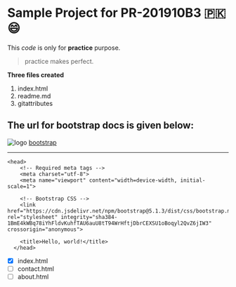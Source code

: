 # Sample Project for PR-201910B3 :pakistan: 😄

This *code* is only for **practice** purpose.



> practice makes perfect.

**Three files created**

1. index.html
2. readme.md
3. gitattributes

## The url for bootstrap docs is given below:
![logo](https://cdn.iconscout.com/icon/free/png-256/bootstrap-226077.png)
[bootstrap](https://getbootstrap.com/)

---
```
<head>
    <!-- Required meta tags -->
    <meta charset="utf-8">
    <meta name="viewport" content="width=device-width, initial-scale=1">

    <!-- Bootstrap CSS -->
    <link href="https://cdn.jsdelivr.net/npm/bootstrap@5.1.3/dist/css/bootstrap.min.css" rel="stylesheet" integrity="sha384-1BmE4kWBq78iYhFldvKuhfTAU6auU8tT94WrHftjDbrCEXSU1oBoqyl2QvZ6jIW3" crossorigin="anonymous">

    <title>Hello, world!</title>
  </head>
  ```
  
- [X] index.html
- [ ] contact.html
- [ ] about.html
